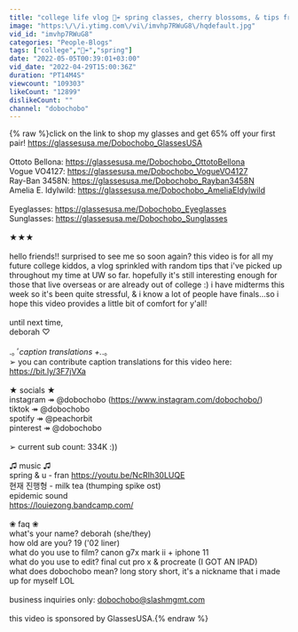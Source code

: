 ```yaml
---
title: "college life vlog 🌸☔️ spring classes, cherry blossoms, & tips from a UW student!"
image: "https:\/\/i.ytimg.com\/vi\/imvhp7RWuG8\/hqdefault.jpg"
vid_id: "imvhp7RWuG8"
categories: "People-Blogs"
tags: ["college","🌸☔️","spring"]
date: "2022-05-05T00:39:01+03:00"
vid_date: "2022-04-29T15:00:36Z"
duration: "PT14M4S"
viewcount: "109303"
likeCount: "12899"
dislikeCount: ""
channel: "dobochobo"
---
```

{% raw %}click on the link to shop my glasses and get 65% off your first pair! <a rel="nofollow" target="blank" href="https://glassesusa.me/Dobochobo_GlassesUSA">https://glassesusa.me/Dobochobo_GlassesUSA</a><br /><br />Ottoto Bellona: <a rel="nofollow" target="blank" href="https://glassesusa.me/Dobochobo_OttotoBellona">https://glassesusa.me/Dobochobo_OttotoBellona</a><br />Vogue VO4127: <a rel="nofollow" target="blank" href="https://glassesusa.me/Dobochobo_VogueVO4127">https://glassesusa.me/Dobochobo_VogueVO4127</a><br />Ray-Ban 3458N: <a rel="nofollow" target="blank" href="https://glassesusa.me/Dobochobo_Rayban3458N">https://glassesusa.me/Dobochobo_Rayban3458N</a><br />Amelia E. Idylwild: <a rel="nofollow" target="blank" href="https://glassesusa.me/Dobochobo_AmeliaEIdylwild">https://glassesusa.me/Dobochobo_AmeliaEIdylwild</a><br /><br />Eyeglasses: <a rel="nofollow" target="blank" href="https://glassesusa.me/Dobochobo_Eyeglasses">https://glassesusa.me/Dobochobo_Eyeglasses</a><br />Sunglasses: <a rel="nofollow" target="blank" href="https://glassesusa.me/Dobochobo_Sunglasses">https://glassesusa.me/Dobochobo_Sunglasses</a><br /><br />★★★<br /><br />hello friends!! surprised to see me so soon again? this video is for all my future college kiddos, a vlog sprinkled with random tips that i've picked up throughout my time at UW so far. hopefully it's still interesting enough for those that live overseas or are already out of college :) i have midterms this week so it's been quite stressful, &amp; i know a lot of people have finals...so i hope this video provides a little bit of comfort for y'all! <br /><br />until next time,<br />deborah ♡<br /><br />.｡*ﾟcaption translations +.*.｡　<br />➢ you can contribute caption translations for this video here: <a rel="nofollow" target="blank" href="https://bit.ly/3F7jVXa">https://bit.ly/3F7jVXa</a><br /><br />★ socials ★<br />instagram ↠ @dobochobo (<a rel="nofollow" target="blank" href="https://www.instagram.com/dobochobo/)">https://www.instagram.com/dobochobo/)</a><br />tiktok ↠ @dobochobo <br />spotify ↠ @peachorbit <br />pinterest ↠ @dobochobo<br /><br />➢ current sub count: 334K :))<br /><br />♫ music ♫<br />spring &amp; u - fran <a rel="nofollow" target="blank" href="https://youtu.be/NcRIh30LUQE">https://youtu.be/NcRIh30LUQE</a> <br />현재 진행형 - milk tea (thumping spike ost)<br />epidemic sound<br /><a rel="nofollow" target="blank" href="https://louiezong.bandcamp.com/​​​​​​">https://louiezong.bandcamp.com/​​​​​​</a><br /><br />❀ faq ❀<br />what's your name? deborah (she/they)<br />how old are you? 19 ('02 liner) <br />what do you use to film? canon g7x mark ii + iphone 11<br />what do you use to edit? final cut pro x &amp; procreate (I GOT AN IPAD)<br />what does dobochobo mean? long story short, it's a nickname that i made up for myself LOL<br /><br />business inquiries only: dobochobo@slashmgmt.com<br /><br />this video is sponsored by GlassesUSA.{% endraw %}
